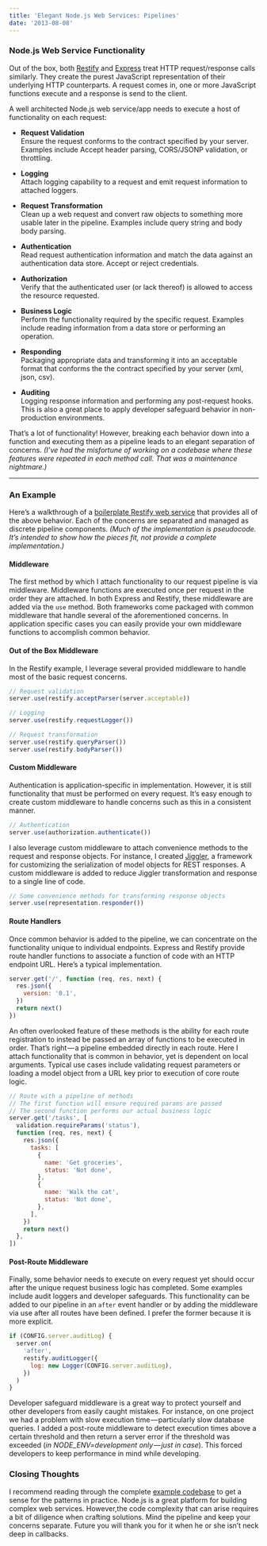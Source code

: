 ```yaml
---
title: 'Elegant Node.js Web Services: Pipelines'
date: '2013-08-08'
---
```


### Node.js Web Service Functionality

Out of the box, both [Restify](http://mcavage.me/node-restify/) and [Express](http://expressjs.com/) treat HTTP request/response calls similarly. They create the purest JavaScript representation of their underlying HTTP counterparts. A request comes in, one or more JavaScript functions execute and a response is send to the client.

A well architected Node.js web service/app needs to execute a host of functionality on each request:

- **Request Validation**  
  Ensure the request conforms to the contract specified by your server. Examples include Accept header parsing, CORS/JSONP validation, or throttling.

- **Logging**  
  Attach logging capability to a request and emit request information to attached loggers.

- **Request Transformation**  
  Clean up a web request and convert raw objects to something more usable later in the pipeline. Examples include query string and body body parsing.

- **Authentication**  
  Read request authentication information and match the data against an authentication data store. Accept or reject credentials.

- **Authorization**  
  Verify that the authenticated user (or lack thereof) is allowed to access the resource requested.

- **Business Logic**  
  Perform the functionality required by the specific request. Examples include reading information from a data store or performing an operation.

- **Responding**  
  Packaging appropriate data and transforming it into an acceptable format that conforms the the contract specified by your server (xml, json, csv).

- **Auditing**  
  Logging response information and performing any post-request hooks. This is also a great place to apply developer safeguard behavior in non-production environments.

That’s a lot of functionality! However, breaking each behavior down into a function and executing them as a pipeline leads to an elegant separation of concerns. _(I’ve had the misfortune of working on a codebase where these features were repeated in each method call. That was a maintenance nightmare.)_

---

### An Example

Here’s a walkthrough of a [boilerplate Restify web service](https://github.com/bromanko/restify-example) that provides all of the above behavior. Each of the concerns are separated and managed as discrete pipeline components. _(Much of the implementation is pseudocode. It’s intended to show how the pieces fit, not provide a complete implementation.)_

#### Middleware

The first method by which I attach functionality to our request pipeline is via middleware. Middleware functions are executed once per request in the order they are attached. In both Express and Restify, these middleware are added via the `use` method. Both frameworks come packaged with common middleware that handle several of the aforementioned concerns. In application specific cases you can easily provide your own middleware functions to accomplish common behavior.

#### Out of the Box Middleware

In the Restify example, I leverage several provided middleware to handle most of the basic request concerns.

```javascript
// Request validation
server.use(restify.acceptParser(server.acceptable))

// Logging
server.use(restify.requestLogger())

// Request transformation
server.use(restify.queryParser())
server.use(restify.bodyParser())
```

#### Custom Middleware

Authentication is application-specific in implementation. However, it is still functionality that must be performed on every request. It’s easy enough to create custom middleware to handle concerns such as this in a consistent manner.

```javascript
// Authentication
server.use(authorization.authenticate())
```

I also leverage custom middleware to attach convenience methods to the request and response objects. For instance, I created [Jiggler](https://github.com/Heyride/node-jiggler), a framework for customizing the serialization of model objects for REST responses. A custom middleware is added to reduce Jiggler transformation and response to a single line of code.

```javascript
// Some convenience methods for transforming response objects
server.use(representation.responder())
```

#### Route Handlers

Once common behavior is added to the pipeline, we can concentrate on the functionality unique to individual endpoints. Express and Restify provide route handler functions to associate a function of code with an HTTP endpoint URL. Here’s a typical implementation.

```javascript
server.get('/', function (req, res, next) {
  res.json({
    version: '0.1',
  })
  return next()
})
```

An often overlooked feature of these methods is the ability for each route registration to instead be passed an array of functions to be executed in order. That’s right — a pipeline embedded directly in each route. Here I attach functionality that is common in behavior, yet is dependent on local arguments. Typical use cases include validating request parameters or loading a model object from a URL key prior to execution of core route logic.

```javascript
// Route with a pipeline of methods
// The first function will ensure required params are passed
// The second function performs our actual business logic
server.get('/tasks', [
  validation.requireParams('status'),
  function (req, res, next) {
    res.json({
      tasks: [
        {
          name: 'Get groceries',
          status: 'Not done',
        },
        {
          name: 'Walk the cat',
          status: 'Not done',
        },
      ],
    })
    return next()
  },
])
```

#### Post-Route Middleware

Finally, some behavior needs to execute on every request yet should occur after the unique request business logic has completed. Some examples include audit loggers and developer safeguards. This functionality can be added to our pipeline in an `after` event handler or by adding the middleware via use after all routes have been defined. I prefer the former because it is more explicit.

```javascript
if (CONFIG.server.auditLog) {
  server.on(
    'after',
    restify.auditLogger({
      log: new Logger(CONFIG.server.auditLog),
    })
  )
}
```

Developer safeguard middleware is a great way to protect yourself and other developers from easily caught mistakes. For instance, on one project we had a problem
with slow execution time — particularly slow database queries. I added a post-route middleware to detect execution times above a certain threshold and then return
a server error if the threshold was exceeded (_in NODE_ENV=development only — just in case_). This forced developers to keep performance in mind while developing.

### Closing Thoughts

I recommend reading through the complete [example codebase](https://github.com/bromanko/restify-example) to get a sense for the patterns in practice. Node.js is a great platform for building complex web services. However,the code complexity that can arise requires a bit of diligence when crafting solutions. Mind the pipeline and keep your concerns separate. Future you will thank you for it when he or she isn’t neck deep in callbacks.

